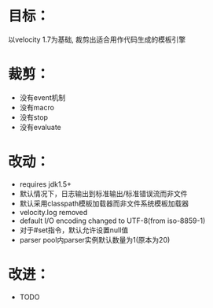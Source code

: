 # 目标：
以velocity 1.7为基础, 裁剪出适合用作代码生成的模板引擎

# 裁剪：
* 没有event机制
* 没有macro
* 没有stop
* 没有evaluate

# 改动：
* requires jdk1.5+
* 默认情况下，日志输出到标准输出/标准错误流而非文件
* 默认采用classpath模板加载器而非文件系统模板加载器
* velocity.log removed
* default I/O encoding changed to UTF-8(from iso-8859-1)
* 对于#set指令，默认允许设置null值
* parser pool内parser实例默认数量为1(原本为20)

# 改进：
* TODO